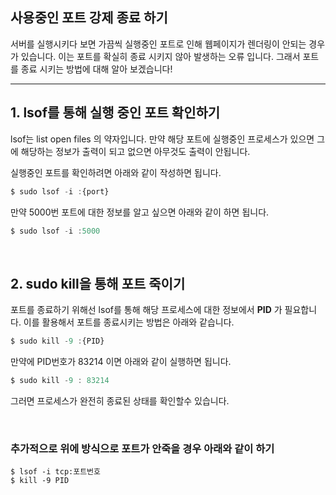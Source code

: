 ## 사용중인 포트 강제 종료 하기
서버를 실행시키다 보면 가끔씩 실행중인 포트로 인해 웹페이지가 렌더링이 안되는 경우가 있습니다. 이는 포트를 확실히 종료 시키지 않아 발생하는 오류 입니다. 그래서 포트를 종료 시키는 방법에 대해 알아 보겠습니다!

---

## 1. lsof를 통해 실행 중인 포트 확인하기
lsof는 list open files 의 약자입니다. 만약 해당 포트에 실행중인 프로세스가 있으면 그에 해당하는 정보가 출력이 되고 없으면 아무것도 출력이 안됩니다. <br />

실행중인 포트를 확인하려면 아래와 같이 작성하면 됩니다. <br />
```js
$ sudo lsof -i :{port}
```
만약 5000번 포트에 대한 정보를 알고 싶으면 아래와 같이 하면 됩니다.

```js
$ sudo lsof -i :5000
```
<br />

## 2. sudo kill을 통해 포트 죽이기
포트를 종료하기 위해선 lsof를 통해 해당 프로세스에 대한 정보에서 **PID** 가 필요합니다. 이를 활용해서 포트를 종료시키는 방법은 아래와 같습니다.<br />

```js
$ sudo kill -9 :{PID}
```
만약에 PID번호가 83214 이면 아래와 같이 실행하면 됩니다.

```js
$ sudo kill -9 : 83214
```

그러면 프로세스가 완전히 종료된 상태를 확인할수 있습니다.

<br />

### 추가적으로 위에 방식으로 포트가 안죽을 경우 아래와 같이 하기

```
$ lsof -i tcp:포트번호
$ kill -9 PID
```